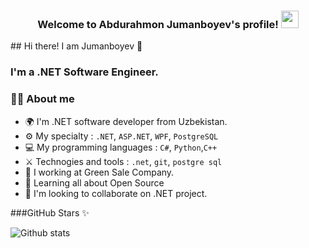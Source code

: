 
<h3 align="center">
  Welcome to Abdurahmon Jumanboyev's profile!
    <img src="https://media.giphy.com/media/hvRJCLFzcasrR4ia7z/giphy.gif" width="28">
</h3>
## Hi there! I am Jumanboyev 👋

### I'm a .NET Software Engineer.

### 👨‍💻 About me

- 🌍 I'm .NET software developer from Uzbekistan.
- ⚙️ My specialty : `.NET`, `ASP.NET`, `WPF`, `PostgreSQL`
- 💻 My programming languages : `C#`, `Python`,`C++`
- ⚔️ Technogies and tools : `.net`, `git`, `postgre sql`
- 🔭 I working at Green Sale Company.
- 🌱 Learning all about Open Source
- 👯 I'm looking to collaborate on .NET project.

###GitHub Stars ✨

  ![Github stats](https://github-readme-stats.vercel.app/api?username=jumanboyev&show_icons=true&theme=dark)
<!--
**jumanboyev/jumanboyev** is a  _special_ ✨ repository because its `README.md` (this file) appears on your GitHub profile.

Here are some ideas to get you started:

- 🔭 I’m currently working on ...
- 🌱 I’m currently learning ...
- 👯 I’m looking to collaborate on ...
- 🤔 I’m looking for help with ...
- 💬 Ask me about ...
- 📫 How to reach me: ...
- 😄 Pronouns: ...
- ⚡ Fun fact: ...
-->
